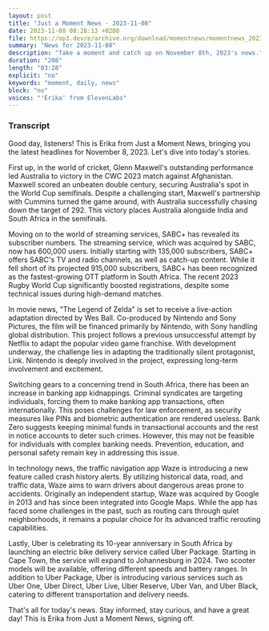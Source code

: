 ```yaml
---
layout: post
title: "Just a Moment News - 2023-11-08"
date: 2023-11-08 08:28:13 +0200
file: https://op3.dev/e/archive.org/download/momentnews/momentnews_2023-11-08.mp3
summary: "News for 2023-11-08"
description: "Take a moment and catch up on November 8th, 2023's news."
duration: "208"
length: "03:28"
explicit: "no"
keywords: "moment, daily, news"
block: "no"
voices: "'Erika' from ElevenLabs"
---
```


### Transcript

Good day, listeners! This is Erika from Just a Moment News, bringing you the latest headlines for November 8, 2023. Let's dive into today's stories.

First up, in the world of cricket, Glenn Maxwell's outstanding performance led Australia to victory in the CWC 2023 match against Afghanistan. Maxwell scored an unbeaten double century, securing Australia's spot in the World Cup semifinals. Despite a challenging start, Maxwell's partnership with Cummins turned the game around, with Australia successfully chasing down the target of 292. This victory places Australia alongside India and South Africa in the semifinals.

Moving on to the world of streaming services, SABC+ has revealed its subscriber numbers. The streaming service, which was acquired by SABC, now has 600,000 users. Initially starting with 135,000 subscribers, SABC+ offers SABC's TV and radio channels, as well as catch-up content. While it fell short of its projected 915,000 subscribers, SABC+ has been recognized as the fastest-growing OTT platform in South Africa. The recent 2023 Rugby World Cup significantly boosted registrations, despite some technical issues during high-demand matches.

In movie news, "The Legend of Zelda" is set to receive a live-action adaptation directed by Wes Ball. Co-produced by Nintendo and Sony Pictures, the film will be financed primarily by Nintendo, with Sony handling global distribution. This project follows a previous unsuccessful attempt by Netflix to adapt the popular video game franchise. With development underway, the challenge lies in adapting the traditionally silent protagonist, Link. Nintendo is deeply involved in the project, expressing long-term involvement and excitement.

Switching gears to a concerning trend in South Africa, there has been an increase in banking app kidnappings. Criminal syndicates are targeting individuals, forcing them to make banking app transactions, often internationally. This poses challenges for law enforcement, as security measures like PINs and biometric authentication are rendered useless. Bank Zero suggests keeping minimal funds in transactional accounts and the rest in notice accounts to deter such crimes. However, this may not be feasible for individuals with complex banking needs. Prevention, education, and personal safety remain key in addressing this issue.

In technology news, the traffic navigation app Waze is introducing a new feature called crash history alerts. By utilizing historical data, road, and traffic data, Waze aims to warn drivers about dangerous areas prone to accidents. Originally an independent startup, Waze was acquired by Google in 2013 and has since been integrated into Google Maps. While the app has faced some challenges in the past, such as routing cars through quiet neighborhoods, it remains a popular choice for its advanced traffic rerouting capabilities.

Lastly, Uber is celebrating its 10-year anniversary in South Africa by launching an electric bike delivery service called Uber Package. Starting in Cape Town, the service will expand to Johannesburg in 2024. Two scooter models will be available, offering different speeds and battery ranges. In addition to Uber Package, Uber is introducing various services such as Uber One, Uber Direct, Uber Live, Uber Reserve, Uber Van, and Uber Black, catering to different transportation and delivery needs.

That's all for today's news. Stay informed, stay curious, and have a great day! This is Erika from Just a Moment News, signing off.
